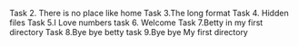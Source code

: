 Task 2. There is no place like home
Task 3.The long format
Task 4. Hidden files
Task 5.I Love numbers
task 6. Welcome
Task 7.Betty in my first directory
Task 8.Bye bye betty
task 9.Bye bye My first directory
